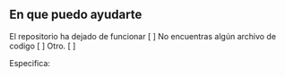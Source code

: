 ## En que puedo ayudarte

El repositorio ha dejado de funcionar [ ]
No encuentras algún archivo de codigo [ ]
Otro. [ ]

Especifica:
